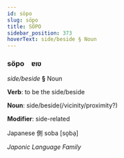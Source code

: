 ```yaml
---
id: söpo
slug: söpo
title: SÖPO
sidebar_position: 373
hoverText: side/beside § Noun
---
```


### söpo&emsp;<span kind="abugida">ɐıʋ</span>

*side/beside* **§** Noun

**Verb**: to be the side/beside

**Noun**: side/beside(/vicinity/proximity?)

**Modifier**: side-related

Japanese 側 soba [so̞ba̠]

*Japonic Language Family*